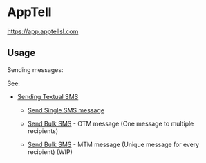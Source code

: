 # AppTell

https://app.apptellsl.com

## Usage

Sending messages:

See:

- [Sending Textual SMS](https://github.com/Philip-Nunoo/AppTell/blob/master/src/test/java/com/phil/usg/apptell/TextualTest.java)

  - [Send Single SMS message](https://github.com/Philip-Nunoo/AppTell/blob/master/src/test/java/com/phil/usg/apptell/TextualTest.java#L61)

  - [Send Bulk SMS](https://github.com/Philip-Nunoo/AppTell/blob/master/src/test/java/com/phil/usg/apptell/TextualTest.java#L81) - OTM message (One message to multiple recipients)

  - [Send Bulk SMS](https://github.com/Philip-Nunoo/AppTell/blob/master/src/test/java/com/phil/usg/apptell/TextualTest.java#L95) - MTM message (Unique message for every recipient) (WIP)
